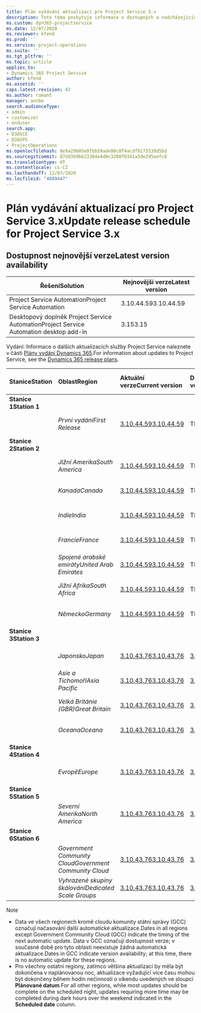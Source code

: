 ```yaml
---
title: Plán vydávání aktualizací pro Project Service 3.x
description: Toto téma poskytuje informace o dostupných a nadcházejících vydáních Dynamics 365 Project Service Automation.
ms.custom: dyn365-projectservice
ms.date: 12/07/2020
ms.reviewer: kfend
ms.prod: ''
ms.service: project-operations
ms.suite: ''
ms.tgt_pltfrm: ''
ms.topic: article
applies_to:
- Dynamics 365 Project Service
author: kfend
ms.assetid: ''
caps.latest.revision: 42
ms.author: rumant
manager: annbe
search.audienceType:
- admin
- customizer
- enduser
search.app:
- D365CE
- D365PS
- ProjectOperations
ms.openlocfilehash: 8e9a29b05e07bb59ade00c8f4acdf0275538d5bd
ms.sourcegitcommit: 87dd3b9bb23384e4d0c3208f0341a3de295eefc8
ms.translationtype: HT
ms.contentlocale: cs-CZ
ms.lasthandoff: 12/07/2020
ms.locfileid: "4689447"
---
```

# <a name="update-release-schedule-for-project-service-3x"></a><span data-ttu-id="7b58f-103">Plán vydávání aktualizací pro Project Service 3.x</span><span class="sxs-lookup"><span data-stu-id="7b58f-103">Update release schedule for Project Service 3.x</span></span>

## <a name="latest-version-availability"></a><span data-ttu-id="7b58f-104">Dostupnost nejnovější verze</span><span class="sxs-lookup"><span data-stu-id="7b58f-104">Latest version availability</span></span>

| <span data-ttu-id="7b58f-105">Řešení</span><span class="sxs-lookup"><span data-stu-id="7b58f-105">Solution</span></span>  | <span data-ttu-id="7b58f-106">Nejnovější verze</span><span class="sxs-lookup"><span data-stu-id="7b58f-106">Latest version</span></span> |
|-------|----|
| <span data-ttu-id="7b58f-107">Project Service Automation</span><span class="sxs-lookup"><span data-stu-id="7b58f-107">Project Service Automation</span></span>    | <span data-ttu-id="7b58f-108">3.10.44.59</span><span class="sxs-lookup"><span data-stu-id="7b58f-108">3.10.44.59</span></span> |
| <span data-ttu-id="7b58f-109">Desktopový doplněk Project Service Automation</span><span class="sxs-lookup"><span data-stu-id="7b58f-109">Project Service Automation desktop add-in</span></span>                | <span data-ttu-id="7b58f-110">3.15</span><span class="sxs-lookup"><span data-stu-id="7b58f-110">3.15</span></span>          |

<span data-ttu-id="7b58f-111">Vydání: Informace o dalších aktualizacích služby Project Service naleznete v části [Plány vydání Dynamics 365](https://docs.microsoft.com/dynamics365/release-plans/).</span><span class="sxs-lookup"><span data-stu-id="7b58f-111">For information about updates to Project Service, see the [Dynamics 365 release plans](https://docs.microsoft.com/dynamics365/release-plans/).</span></span> 

| <span data-ttu-id="7b58f-112">Stanice</span><span class="sxs-lookup"><span data-stu-id="7b58f-112">Station</span></span>  | <span data-ttu-id="7b58f-113">Oblast</span><span class="sxs-lookup"><span data-stu-id="7b58f-113">Region</span></span> | <span data-ttu-id="7b58f-114">Aktuální verze</span><span class="sxs-lookup"><span data-stu-id="7b58f-114">Current version</span></span> | <span data-ttu-id="7b58f-115">Další verze</span><span class="sxs-lookup"><span data-stu-id="7b58f-115">Next version</span></span> |  <span data-ttu-id="7b58f-116">Plánované datum</span><span class="sxs-lookup"><span data-stu-id="7b58f-116">Scheduled date</span></span>
| :---   | :---   | :---   | :---   |:---   |         
|<span data-ttu-id="7b58f-117"><strong>Stanice 1</strong></span><span class="sxs-lookup"><span data-stu-id="7b58f-117"><strong>Station 1</strong></span></span> | |  |  | |
| | <span data-ttu-id="7b58f-118"><i>První vydání</i></span><span class="sxs-lookup"><span data-stu-id="7b58f-118"><i>First Release</i></span></span> | [<span data-ttu-id="7b58f-119">3.10.44.59</span><span class="sxs-lookup"><span data-stu-id="7b58f-119">3.10.44.59</span></span>](whats-new-ur-26.md) | <span data-ttu-id="7b58f-120">TBD</span><span class="sxs-lookup"><span data-stu-id="7b58f-120">TBD</span></span> | <span data-ttu-id="7b58f-121">8. ledna 2021</span><span class="sxs-lookup"><span data-stu-id="7b58f-121">January 8, 2021</span></span>
|<span data-ttu-id="7b58f-122"><strong>Stanice 2</strong></span><span class="sxs-lookup"><span data-stu-id="7b58f-122"><strong>Station 2</strong></span></span> | |  |  | |
| | <span data-ttu-id="7b58f-123"><i>Jižní Amerika</i></span><span class="sxs-lookup"><span data-stu-id="7b58f-123"><i>South America</i></span></span> | [<span data-ttu-id="7b58f-124">3.10.44.59</span><span class="sxs-lookup"><span data-stu-id="7b58f-124">3.10.44.59</span></span>](whats-new-ur-26.md) | <span data-ttu-id="7b58f-125">TBD</span><span class="sxs-lookup"><span data-stu-id="7b58f-125">TBD</span></span> | <span data-ttu-id="7b58f-126">15. ledna 2021</span><span class="sxs-lookup"><span data-stu-id="7b58f-126">January 15, 2021</span></span>
| | <span data-ttu-id="7b58f-127"><i>Kanada</i></span><span class="sxs-lookup"><span data-stu-id="7b58f-127"><i>Canada</i></span></span> | [<span data-ttu-id="7b58f-128">3.10.44.59</span><span class="sxs-lookup"><span data-stu-id="7b58f-128">3.10.44.59</span></span>](whats-new-ur-26.md) | <span data-ttu-id="7b58f-129">TBD</span><span class="sxs-lookup"><span data-stu-id="7b58f-129">TBD</span></span> | <span data-ttu-id="7b58f-130">15. ledna 2021</span><span class="sxs-lookup"><span data-stu-id="7b58f-130">January 15, 2021</span></span>
| | <span data-ttu-id="7b58f-131"><i>Indie</i></span><span class="sxs-lookup"><span data-stu-id="7b58f-131"><i>India</i></span></span> | [<span data-ttu-id="7b58f-132">3.10.44.59</span><span class="sxs-lookup"><span data-stu-id="7b58f-132">3.10.44.59</span></span>](whats-new-ur-26.md) | <span data-ttu-id="7b58f-133">TBD</span><span class="sxs-lookup"><span data-stu-id="7b58f-133">TBD</span></span> | <span data-ttu-id="7b58f-134">15. ledna 2021</span><span class="sxs-lookup"><span data-stu-id="7b58f-134">January 15, 2021</span></span>
| | <span data-ttu-id="7b58f-135"><i>Francie</i></span><span class="sxs-lookup"><span data-stu-id="7b58f-135"><i>France</i></span></span> | [<span data-ttu-id="7b58f-136">3.10.44.59</span><span class="sxs-lookup"><span data-stu-id="7b58f-136">3.10.44.59</span></span>](whats-new-ur-26.md) | <span data-ttu-id="7b58f-137">TBD</span><span class="sxs-lookup"><span data-stu-id="7b58f-137">TBD</span></span> | <span data-ttu-id="7b58f-138">15. ledna 2021</span><span class="sxs-lookup"><span data-stu-id="7b58f-138">January 15, 2021</span></span>
| | <span data-ttu-id="7b58f-139"><i>Spojené arabské emiráty</i></span><span class="sxs-lookup"><span data-stu-id="7b58f-139"><i>United Arab Emirates</i></span></span> | [<span data-ttu-id="7b58f-140">3.10.44.59</span><span class="sxs-lookup"><span data-stu-id="7b58f-140">3.10.44.59</span></span>](whats-new-ur-26.md) | <span data-ttu-id="7b58f-141">TBD</span><span class="sxs-lookup"><span data-stu-id="7b58f-141">TBD</span></span> | <span data-ttu-id="7b58f-142">15. ledna 2021</span><span class="sxs-lookup"><span data-stu-id="7b58f-142">January 15, 2021</span></span>
| | <span data-ttu-id="7b58f-143"><i>Jižní Afrika</i></span><span class="sxs-lookup"><span data-stu-id="7b58f-143"><i>South Africa</i></span></span> | [<span data-ttu-id="7b58f-144">3.10.44.59</span><span class="sxs-lookup"><span data-stu-id="7b58f-144">3.10.44.59</span></span>](whats-new-ur-26.md) | <span data-ttu-id="7b58f-145">TBD</span><span class="sxs-lookup"><span data-stu-id="7b58f-145">TBD</span></span> | <span data-ttu-id="7b58f-146">15. ledna 2021</span><span class="sxs-lookup"><span data-stu-id="7b58f-146">January 15, 2021</span></span>
| | <span data-ttu-id="7b58f-147"><i>Německo</i></span><span class="sxs-lookup"><span data-stu-id="7b58f-147"><i>Germany</i></span></span> | [<span data-ttu-id="7b58f-148">3.10.44.59</span><span class="sxs-lookup"><span data-stu-id="7b58f-148">3.10.44.59</span></span>](whats-new-ur-26.md) | <span data-ttu-id="7b58f-149">TBD</span><span class="sxs-lookup"><span data-stu-id="7b58f-149">TBD</span></span> | <span data-ttu-id="7b58f-150">15. ledna 2021</span><span class="sxs-lookup"><span data-stu-id="7b58f-150">January 15, 2021</span></span>
|<span data-ttu-id="7b58f-151"><strong>Stanice 3</strong></span><span class="sxs-lookup"><span data-stu-id="7b58f-151"><strong>Station 3</strong></span></span> | |  |  | |
| | <span data-ttu-id="7b58f-152"><i>Japonsko</i></span><span class="sxs-lookup"><span data-stu-id="7b58f-152"><i>Japan</i></span></span> | [<span data-ttu-id="7b58f-153">3.10.43.76</span><span class="sxs-lookup"><span data-stu-id="7b58f-153">3.10.43.76</span></span>](whats-new-ur-25.md) | [<span data-ttu-id="7b58f-154">3.10.44.59</span><span class="sxs-lookup"><span data-stu-id="7b58f-154">3.10.44.59</span></span>](whats-new-ur-26.md) | <span data-ttu-id="7b58f-155">11. prosince 2020</span><span class="sxs-lookup"><span data-stu-id="7b58f-155">December 11, 2020</span></span>
| | <span data-ttu-id="7b58f-156"><i>Asie a Tichomoří</i></span><span class="sxs-lookup"><span data-stu-id="7b58f-156"><i>Asia Pacific</i></span></span> | [<span data-ttu-id="7b58f-157">3.10.43.76</span><span class="sxs-lookup"><span data-stu-id="7b58f-157">3.10.43.76</span></span>](whats-new-ur-25.md) | [<span data-ttu-id="7b58f-158">3.10.44.59</span><span class="sxs-lookup"><span data-stu-id="7b58f-158">3.10.44.59</span></span>](whats-new-ur-26.md) | <span data-ttu-id="7b58f-159">11. prosince 2020</span><span class="sxs-lookup"><span data-stu-id="7b58f-159">December 11, 2020</span></span>
| | <span data-ttu-id="7b58f-160"><i>Velká Británie (GBR)</i></span><span class="sxs-lookup"><span data-stu-id="7b58f-160"><i>Great Britain</i></span></span> | [<span data-ttu-id="7b58f-161">3.10.43.76</span><span class="sxs-lookup"><span data-stu-id="7b58f-161">3.10.43.76</span></span>](whats-new-ur-25.md) | [<span data-ttu-id="7b58f-162">3.10.44.59</span><span class="sxs-lookup"><span data-stu-id="7b58f-162">3.10.44.59</span></span>](whats-new-ur-26.md) | <span data-ttu-id="7b58f-163">11. prosince 2020</span><span class="sxs-lookup"><span data-stu-id="7b58f-163">December 11, 2020</span></span>
| | <span data-ttu-id="7b58f-164"><i>Oceana</i></span><span class="sxs-lookup"><span data-stu-id="7b58f-164"><i>Oceana</i></span></span> | [<span data-ttu-id="7b58f-165">3.10.43.76</span><span class="sxs-lookup"><span data-stu-id="7b58f-165">3.10.43.76</span></span>](whats-new-ur-25.md) | [<span data-ttu-id="7b58f-166">3.10.44.59</span><span class="sxs-lookup"><span data-stu-id="7b58f-166">3.10.44.59</span></span>](whats-new-ur-26.md) | <span data-ttu-id="7b58f-167">11. prosince 2020</span><span class="sxs-lookup"><span data-stu-id="7b58f-167">December 11, 2020</span></span>
|<span data-ttu-id="7b58f-168"><strong>Stanice 4</strong></span><span class="sxs-lookup"><span data-stu-id="7b58f-168"><strong>Station 4</strong></span></span> | |  |  | |
| | <span data-ttu-id="7b58f-169"><i>Evropě</i></span><span class="sxs-lookup"><span data-stu-id="7b58f-169"><i>Europe</i></span></span> | [<span data-ttu-id="7b58f-170">3.10.43.76</span><span class="sxs-lookup"><span data-stu-id="7b58f-170">3.10.43.76</span></span>](whats-new-ur-25.md) | [<span data-ttu-id="7b58f-171">3.10.44.59</span><span class="sxs-lookup"><span data-stu-id="7b58f-171">3.10.44.59</span></span>](whats-new-ur-26.md) | <span data-ttu-id="7b58f-172">18. prosince 2020</span><span class="sxs-lookup"><span data-stu-id="7b58f-172">December 18, 2020</span></span>
|<span data-ttu-id="7b58f-173"><strong>Stanice 5</strong></span><span class="sxs-lookup"><span data-stu-id="7b58f-173"><strong>Station 5</strong></span></span> | |  |  | |
| | <span data-ttu-id="7b58f-174"><i>Severní Amerika</i></span><span class="sxs-lookup"><span data-stu-id="7b58f-174"><i>North America</i></span></span> | [<span data-ttu-id="7b58f-175">3.10.43.76</span><span class="sxs-lookup"><span data-stu-id="7b58f-175">3.10.43.76</span></span>](whats-new-ur-25.md) | [<span data-ttu-id="7b58f-176">3.10.44.59</span><span class="sxs-lookup"><span data-stu-id="7b58f-176">3.10.44.59</span></span>](whats-new-ur-26.md) | <span data-ttu-id="7b58f-177">8. ledna 2021</span><span class="sxs-lookup"><span data-stu-id="7b58f-177">January 8, 2021</span></span>
|<span data-ttu-id="7b58f-178"><strong>Stanice 6</strong></span><span class="sxs-lookup"><span data-stu-id="7b58f-178"><strong>Station 6</strong></span></span> | |  |  | |
| | <span data-ttu-id="7b58f-179"><i>Government Community Cloud</i></span><span class="sxs-lookup"><span data-stu-id="7b58f-179"><i>Government Community Cloud</i></span></span> | [<span data-ttu-id="7b58f-180">3.10.43.76</span><span class="sxs-lookup"><span data-stu-id="7b58f-180">3.10.43.76</span></span>](whats-new-ur-25.md) | [<span data-ttu-id="7b58f-181">3.10.44.59</span><span class="sxs-lookup"><span data-stu-id="7b58f-181">3.10.44.59</span></span>](whats-new-ur-26.md) | <span data-ttu-id="7b58f-182">8. ledna 2021</span><span class="sxs-lookup"><span data-stu-id="7b58f-182">January 8, 2021</span></span>
| | <span data-ttu-id="7b58f-183"><i>Vyhrazené skupiny škálování</i></span><span class="sxs-lookup"><span data-stu-id="7b58f-183"><i>Dedicated Scale Groups</i></span></span> | [<span data-ttu-id="7b58f-184">3.10.43.76</span><span class="sxs-lookup"><span data-stu-id="7b58f-184">3.10.43.76</span></span>](whats-new-ur-25.md) | [<span data-ttu-id="7b58f-185">3.10.44.59</span><span class="sxs-lookup"><span data-stu-id="7b58f-185">3.10.44.59</span></span>](whats-new-ur-26.md) | <span data-ttu-id="7b58f-186">15. ledna 2021</span><span class="sxs-lookup"><span data-stu-id="7b58f-186">January 15, 2021</span></span>

>[!Note]
> - <span data-ttu-id="7b58f-187">Data ve všech regionech kromě cloudu komunity státní správy (GCC) označují načasování další automatické aktualizace.</span><span class="sxs-lookup"><span data-stu-id="7b58f-187">Dates in all regions except Government Community Cloud (GCC) indicate the timing of the next automatic update.</span></span> <span data-ttu-id="7b58f-188">Data v GCC označují dostupnost verze; v současné době pro tyto oblasti neexistuje žádná automatická aktualizace.</span><span class="sxs-lookup"><span data-stu-id="7b58f-188">Dates in GCC indicate version availability; at this time, there is no automatic update for these regions.</span></span>
> - <span data-ttu-id="7b58f-189">Pro všechny ostatní regiony, zatímco většina aktualizací by měla být dokončena v naplánovanou noc, aktualizace vyžadující více času mohou být dokončeny během hodin nečinnosti o víkendu uvedených ve sloupci **Plánované datum**.</span><span class="sxs-lookup"><span data-stu-id="7b58f-189">For all other regions, while most updates should be complete on the scheduled night, updates requiring more time may be completed during dark hours over the weekend indicated in the **Scheduled date** column.</span></span>
